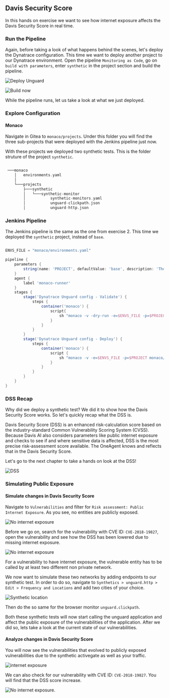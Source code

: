 ## Davis Security Score

In this hands on exercise we want to see how internet exposure affects the Davis Security Score in real time. 

### Run the Pipeline
Again, before taking a look of what happens behind the scenes, let's deploy the Dynatrace configuration. This time we want to deploy another project to our Dynatrace environment. Open the pipeline `Monitoring as Code`, go on `build with parameters`, enter `synthetic` in the project section and build the pipeline. 

![Deploy Unguard](../../assets/images/2-8-unguard-monaco.png)

![Build now](../../assets/images/2-9-synthetic-config.png)



While the pipeline runs, let us take a look at what we just deployed.


### Explore Configuration

#### Monaco 

Navigate in Gitea to `monaco/projects`. Under this folder you will find the three sub-projects that were deployed with the Jenkins pipeline just now. 

With these projects we deployed two synthetic tests. This is the folder struture of the project `synthetic`.


```groovy 

 ───monaco
    │   environments.yaml
    │       
    └───projects    
        ├───synthetic
        │   └───synthetic-monitor
        │           synthetic-monitors.yaml
        │           unguard-clickpath.json
        │           unguard-http.json 
```
### Jenkins Pipeline

The Jenkins pipeline is the same as the one from exercise 2. This time we deployed the `synthetic` project, instead of `base`.

```groovy

ENVS_FILE = "monaco/environments.yaml"

pipeline {
    parameters {
        string(name: 'PROJECT', defaultValue: 'base', description: 'The name of the monaco project to deploy.', trim: true)
    }
    agent {
        label 'monaco-runner'
    }
    stages {
        stage('Dynatrace Unguard config - Validate') {
            steps {
                container('monaco') {
                    script{
                        sh "monaco -v -dry-run -e=$ENVS_FILE -p=$PROJECT monaco/projects"
                    }
                }
            }
        }
        stage('Dynatrace Unguard config - Deploy') {
            steps {
                container('monaco') {
                    script {
                        sh "monaco -v -e=$ENVS_FILE -p=$PROJECT monaco/projects"
                    }
                }
            }
        }
    }
}

```

### DSS Recap
Why did we deploy a synthetic test? We did it to show how the Davis Security Score works. So let's quickly recap what the DSS is.

Davis Security Score (DSS) is an enhanced risk-calculation score based on the industry-standard Common Vulnerability Scoring System (CVSS). Because Davis AI also considers parameters like public internet exposure and checks to see if and where sensitive data is affected, DSS is the most precise risk-assessment score available.
The OneAgent knows and reflects that in the Davis Security Score.

Let's go to the next chapter to take a hands on look at the DSS!


![DSS](../../assets/images/4-1-DSS.png)



### Simulating Public Exposure

#### Simulate changes in Davis Security Score

Navigate to `Vulnerabilities` and filter for `Risk assessment: Public Internet Exposure`. As you see, no entities are publicly exposed.

![No internet exposure](../../assets/images/4-4-no-internet-exposure.png)

Before we go on, search for the vulnerability with CVE ID: `CVE-2018-19827`, open the vulnerability and see how the DSS has been lowered due to missing internet exposure.

![No internet exposure](../../assets/images/4-3-DSS-increase.png)

For a vulnerability to have internet exposure, the vulnerable entity has to be called by at least two different non private network. 

We now want to simulate these two networks by adding endpoints to our synthetic test. In order to do so, navigate to `Synthetics > unguard.http > Edit > Frequency and Locations` and add two cities of your choice. 

![Synthetic location](../../assets/images/4-7-synthetic-location-http.png)

Then do the so same for the browser monitor `unguard.clickpath`.

Both these synthetic tests will now start calling the unguard application and affect the public exposure of the vulnerabilities of the application. After we did so, lets take a look at the current state of our vulnerabilities.

#### Analyze changes in Davis Security Score

You will now see the vulnerabilities that evolved to publicly exposed vulnerabilities due to the synthetic activegate as well as your traffic.

![internet exposure](../../assets/images/4-5-internet-exposure.png)

We can also check for our vulnerability with CVE ID: `CVE-2018-19827`. You will find that the DSS score increase.

![No internet exposure](../../assets/images/4-6-DSS-exposure.png).


